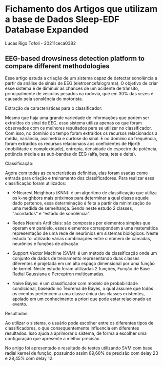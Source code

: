 # Fichamento dos Artigos que utilizam a base de Dados Sleep-EDF Database Expanded
Lucas Rigo Tofoli - 20211ceca0382

## EEG-based drowsiness detection platform to compare different methodologies
Esse artigo estuda a criação de um sistema capaz de detectar sonolência a partir da análise de sinais de EEG (eletroencefalograma). O objetivo de criar esse sistema é de diminuir as chances de um acidente de trânsito, principalmente de veículos pesados na rodovia, que em 30% das vezes é causado pela sonolência do motorista.

Extração de características para o classificador:

Mesmo que haja uma grande variedade de informações que podem ser extraídos do sinal de EEG, esse sistema utiliza apenas os que foram observados com os melhores resultados para se utilizar no classificador. Com isso, no domínio do tempo foram extraídos os recursos relacionados a média, variância, assimetria e curtose do sinal. E no domínio da frequência, foram extraídos os recursos relacionaos aos coeficientes de Hjorth (mobilidade e complexidade), entropia, densidade do espectro de potência, potência média e as sub-bandas do EEG (alfa, beta, teta e delta).

Classificação:

Agora com todas as características definidas, elas foram usadas como entrada para criação e treinamento dos classificadores. Para realizar essa classificação foram utilizados:

- K-Nearest Neighbors (KNN): é um algoritmo de classificação que utiliza os k-neighbors mais próximos para determinar a qual classe aquele dado pertence, essa determinação é feita a partir da minimização de uma medida de semelhança. Sendo neste estudo 2 classes, "acordados" e "estado de sonolência".

- Redes Neurais Artificiais: são compostas por elementos simples que operam em paralelo, esses elementos correspondem a uma matemática representação de uma rede de neurônios em sistemas biológicos. Neste estudo foi utilizado várias combinações entre o número de camadas, neurônios e funções de ativação.

- Support Vector Machine (SVM): é um método de classificação onde um conjunto de dados de treinamento representando duas classes diferentes é projetada em um alto espaço dimensional por uma função de kernel. Neste estudo foram utilizadas 2 funções, Função de Base Radial Gaussiana e Perceptron multicamadas.

- Naive Bayes: é um classificador com modelo de probabilidade condicional, baseado no Teorema de Bayes, o qual assume que todos os eventos pertencem a uma classe única das classes existentes, apoiado em um conhecimento a priori que pode estar relacionado ao evento.

Resultados:

Ao utilizar o sistema, o usuário pode escolher entre os diferentes tipos de classificadores, o que consequentemente influencia em diferentes resultados. Isso ajuda a aprimorar o sistema, de forma a escolher uma configuração que apresente a melhor precisão.

No artigo foi apresentado o resultado de testes utilizando SVM com base radial kernel de função, possuindo assim 89,60% de precisão com delay 23 e 28,45% com delay 12.

